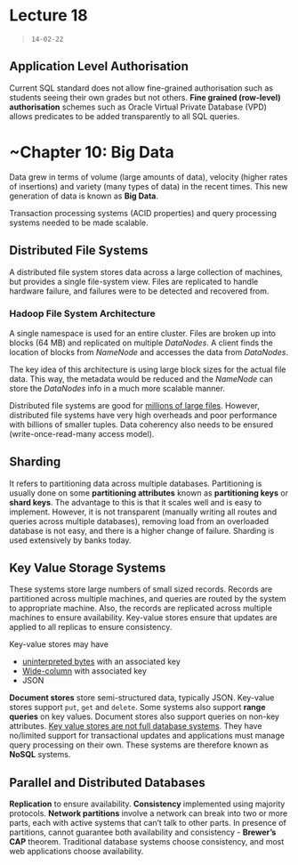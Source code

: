 # Lecture 18

> `14-02-22`

## Application Level Authorisation

Current SQL standard does not allow fine-grained authorisation such as students seeing their own grades but not others. **Fine grained (row-level) authorisation** schemes such as Oracle Virtual Private Database (VPD) allows predicates to be added transparently to all SQL queries.

# ~Chapter 10: Big Data

Data grew in terms of volume (large amounts of data), velocity (higher rates of insertions) and variety (many types of data) in the recent times. This new generation of data is known as **Big Data**.

Transaction processing systems (ACID properties) and query processing systems needed to be made scalable. 

## Distributed File Systems

A distributed file system stores data across a large collection of machines, but provides a single file-system view. Files are replicated to handle hardware failure, and failures were to be detected and recovered from. 

### Hadoop File System Architecture

A single namespace is used for an entire cluster. Files are broken up into blocks (64 MB) and replicated on multiple *DataNodes*. A client finds the location of blocks from *NameNode* and accesses the data from *DataNodes*.

The key idea of this architecture is using large block sizes for the actual file data. This way, the metadata would be reduced and the *NameNode* can store the *DataNodes* info in a much more scalable manner.

Distributed file systems are good for <u>millions of large files</u>. However, distributed file systems have very high overheads and poor performance with billions of smaller tuples. Data coherency also needs to be ensured (write-once-read-many access model). 

## Sharding

It refers to partitioning data across multiple databases. Partitioning is usually done on some **partitioning attributes** known as **partitioning keys** or **shard keys**. The advantage to this is that it scales well and is easy to implement. However, it is not transparent (manually writing all routes and queries across multiple databases), removing load from an overloaded database is not easy, and there is a higher change of failure. Sharding is used extensively by banks today.

## Key Value Storage Systems

These systems store large numbers of small sized records. Records are partitioned across multiple machines, and queries are routed by the system to appropriate machine. Also, the records are replicated across multiple machines to ensure availability. Key-value stores ensure that updates are applied to all replicas to ensure consistency.

Key-value stores may have

- <u>uninterpreted bytes</u> with an associated key
- <u>Wide-column</u> with associated key
- JSON

**Document stores** store semi-structured data, typically JSON. Key-value stores support `put`, `get` and `delete`. Some systems also support **range queries** on key values. Document stores also support queries on non-key attributes. <u>Key value stores are not full database systems</u>. They have no/limited support for transactional updates and applications must manage query processing on their own. These systems are therefore known as **NoSQL** systems.

## Parallel and Distributed Databases

**Replication** to ensure availability. **Consistency** implemented using majority protocols. **Network partitions** involve a network can break into two or more parts, each with active systems that can’t talk to other parts. In presence of partitions, cannot guarantee both availability and consistency - **Brewer’s CAP** theorem. Traditional database systems choose consistency, and most web applications choose availability. 